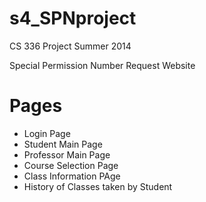 s4_SPNproject
=============

CS 336 Project Summer 2014

Special Permission Number Request Website

Pages
=====
- Login Page
- Student Main Page
- Professor Main Page
- Course Selection Page
- Class Information PAge
- History of Classes taken by Student

